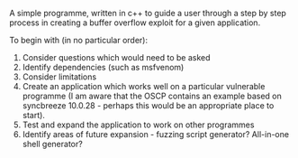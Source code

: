 A simple programme, written in c++ to guide a user through a step by step process in creating a buffer overflow exploit for a given application.

To begin with (in no particular order):

1. Consider questions which would need to be asked
2. Identify dependencies (such as msfvenom)
3. Consider limitations
4. Create an application which works well on a particular vulnerable programme (I am aware that the OSCP contains an example based on syncbreeze 10.0.28 - perhaps this would be an appropriate place to start).
5. Test and expand the application to work on other programmes
6. Identify areas of future expansion - fuzzing script generator? All-in-one shell generator?

